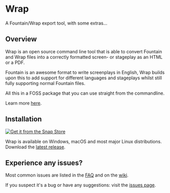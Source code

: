 Wrap
====

A Fountain/Wrap export tool, with some extras...

## Overview
Wrap is an open source command line tool that is able to convert Fountain and
Wrap files into a correctly formatted screen- or stageplay as an HTML or a PDF.

Fountain is an awesome format to write screenplays in English, Wrap builds upon
this to add support for different languages and stageplays whilst still fully
supporting normal Fountain files.

All this in a FOSS package that you can use straight from the commandline. 

Learn more [here](https://wraparound.github.io/).

## Installation

[![Get it from the Snap
Store](https://snapcraft.io/static/images/badges/en/snap-store-white.svg)](https://snapcraft.io/wrap)

Wrap is available on Windows, macOS and most major Linux distributions.  
Download the [latest
release](https://github.com/Wraparound/wrap/releases/latest).

## Experience any issues?
Most common issues are listed in the [FAQ](https://github.com/Wraparound/wrap/wiki/FAQ)
and on the [wiki](https://github.com/Wraparound/wrap/wiki).

If you suspect it's a bug or have any suggestions: visit the [issues
page](https://github.com/Wraparound/wrap/issues).
